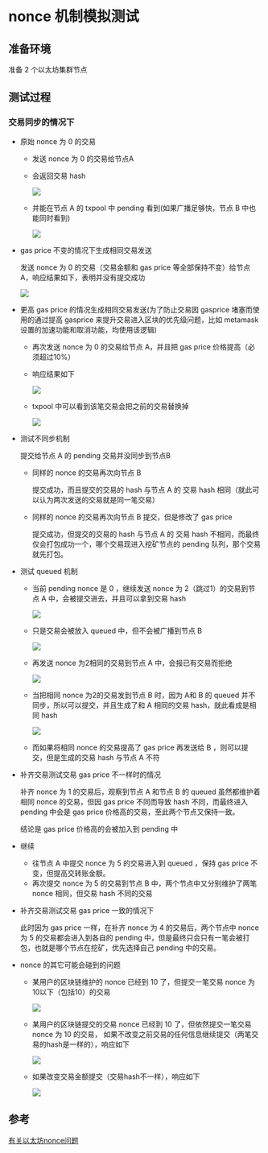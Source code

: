 # nonce 机制模拟测试
## 准备环境
准备 2 个以太坊集群节点
## 测试过程
### 交易同步的情况下
- 原始 nonce 为 0 的交易
	- 发送 nonce 为 0 的交易给节点A
	- 会返回交易 hash
	
		![](./pic/nonce-test.png)
	- 并能在节点 A 的 txpool 中 pending 看到(如果广播足够快，节点 B 中也能同时看到)
	
		![](./pic/nonce-test1.png)
- gas price 不变的情况下生成相同交易发送

	发送 nonce 为 0 的交易（交易金额和 gas price 等全部保持不变）给节点A，响应结果如下，表明并没有提交成功

	![](./pic/nonce-test2.png)
- 更高 gas price 的情况生成相同交易发送(为了防止交易因 gasprice 堵塞而使用的通过提高 gasprice 来提升交易进入区块的优先级问题，比如 metamask 设置的加速功能和取消功能，均使用该逻辑)
	- 再次发送 nonce 为 0 的交易给节点 A，并且把 gas price 价格提高（必须超过10%）
	- 响应结果如下
	
		![](./pic/nonce-test3.png)	
	- txpool 中可以看到该笔交易会把之前的交易替换掉

		![](./pic/nonce-test4.png)
- 测试不同步机制

	提交给节点 A 的 pending 交易并没同步到节点B
	
	- 同样的 nonce 的交易再次向节点 B 

		提交成功，而且提交的交易的 hash 与节点 A 的 交易 hash 相同（就此可以认为两次发送的交易就是同一笔交易）
	- 同样的 nonce 的交易再次向节点 B 提交，但是修改了 gas price

		提交成功，但提交的交易的 hash 与节点 A 的 交易 hash 不相同，而最终仅会打包成功一个，哪个交易现进入挖矿节点的 pending 队列，那个交易就先打包。
- 测试 queued 机制
	- 当前 pending nonce 是 0 ，继续发送 nonce 为 2（跳过1）的交易到节点 A 中，会被提交进去，并且可以拿到交易 hash

		![](./pic/nonce-test5.png)
	- 只是交易会被放入 queued 中，但不会被广播到节点 B

		![](./pic/nonce-test6.png)
	- 再发送 nonce 为2相同的交易到节点 A 中，会报已有交易而拒绝

		![](./pic/nonce-test7.png)
	- 当把相同 nonce 为2的交易发到节点 B 时，因为 A和 B 的 queued 并不同步，所以可以提交，并且生成了和 A 相同的交易 hash，就此看成是相同 hash

		![](./pic/nonce-test8.png) 
	- 而如果将相同 nonce 的交易提高了 gas price 再发送给 B ，则可以提交，但是生成的交易 hash 与节点 A 不符
- 补齐交易测试交易 gas price 不一样时的情况

	补齐 nonce 为 1 的交易后，观察到节点 A 和节点 B 的 queued 虽然都维护着相同 nonce 的交易，但因 gas price 不同而导致 hash 不同，而最终进入 pending 中会是 gas price 价格高的交易，至此两个节点又保持一致。
	
	结论是 gas price 价格高的会被加入到 pending 中
- 继续
	- 往节点 A 中提交 nonce 为 5 的交易进入到 queued ，保持 gas price 不变，但提高交转账金额。
	- 再次提交 nonce 为 5 的交易到节点 B 中，两个节点中又分别维护了两笔 nonce 相同，但交易 hash 不同的交易
- 补齐交易测试交易 gas price 一致的情况下
	
	此时因为 gas price 一样，在补齐 nonce 为 4 的交易后，两个节点中 nonce 为 5 的交易都会进入到各自的 pending 中，但是最终只会只有一笔会被打包，也就是哪个节点在挖矿，优先选择自己 pending 中的交易。
	
-  nonce 的其它可能会碰到的问题
	-  某用户的区块链维护的 nonce 已经到 10 了，但提交一笔交易 nonce 为10以下（包括10）的交易

		![](./pic/nonce-test9.png)
	- 某用户的区块链提交的交易 nonce 已经到 10 了，但依然提交一笔交易 nonce 为 10 的交易，
如果不改变之前交易的任何信息继续提交（两笔交易的hash是一样的），响应如下

		![](./pic/nonce-test10.png)
	- 如果改变交易金额提交（交易hash不一样），响应如下
		
		![](./pic/nonce-test11.png)
		

## 参考
[有关以太坊nonce问题](https://blog.csdn.net/qq_33764491/article/details/81870510?spm=1001.2101.3001.6650.14&utm_medium=distribute.pc_relevant.none-task-blog-2%7Edefault%7EBlogCommendFromBaidu%7Edefault-14.pc_relevant_default&depth_1-utm_source=distribute.pc_relevant.none-task-blog-2%7Edefault%7EBlogCommendFromBaidu%7Edefault-14.pc_relevant_default&utm_relevant_index=16)